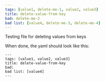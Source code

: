 ```yaml
---
tags: [value1, delete-me-1, value2, value3]
title: delete-value-from-key
bad: delete-me-2
bad list: [value4, delete-me-3, delete-me-4]
---
```

Testing file for deleting values from keys

When done, the yaml should look like this:
```
---
tags: [value1, value2, value3]
title: delete-value-from-key
bad:
bad list: [value4]
---
```